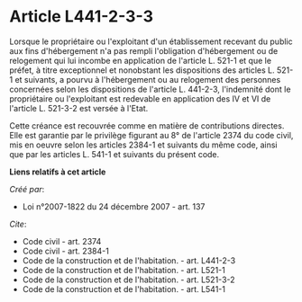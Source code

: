 # Article L441-2-3-3

Lorsque le propriétaire ou l'exploitant d'un établissement recevant du public aux fins d'hébergement n'a pas rempli
l'obligation d'hébergement ou de relogement qui lui incombe en application de l'article L. 521-1 et que le préfet, à titre
exceptionnel et nonobstant les dispositions des articles L. 521-1 et suivants, a pourvu à l'hébergement ou au relogement des
personnes concernées selon les dispositions de l'article L. 441-2-3, l'indemnité dont le propriétaire ou l'exploitant est
redevable en application des IV et VI de l'article L. 521-3-2 est versée à l'Etat. 

Cette créance est recouvrée comme en matière de contributions directes. Elle est garantie par le privilège figurant au 8° de
l'article 2374 du code civil, mis en oeuvre selon les articles 2384-1 et suivants du même code, ainsi que par les articles L.
541-1 et suivants du présent code.

**Liens relatifs à cet article**

_Créé par_:

  - Loi n°2007-1822 du 24 décembre 2007 - art. 137

_Cite_:

  - Code civil - art. 2374
  - Code civil - art. 2384-1
  - Code de la construction et de l'habitation. - art. L441-2-3
  - Code de la construction et de l'habitation. - art. L521-1
  - Code de la construction et de l'habitation. - art. L521-3-2
  - Code de la construction et de l'habitation. - art. L541-1
